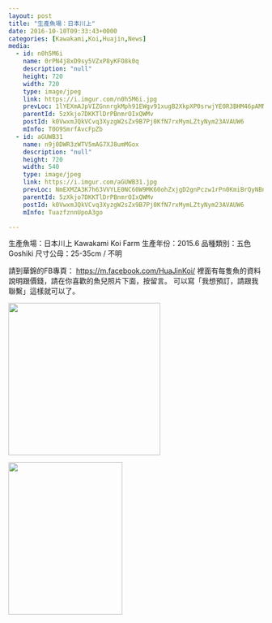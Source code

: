 ```yaml
---
layout: post
title: "生產魚場：日本川上"
date: 2016-10-10T09:33:43+0000
categories: [Kawakami,Koi,Huajin,News]
media:
  - id: n0h5M6i
    name: 0rPN4j8xD9sy5VZxP8yKFO8k0q
    description: "null"
    height: 720
    width: 720
    type: image/jpeg
    link: https://i.imgur.com/n0h5M6i.jpg
    prevLoc: 1lYEXmAJpVIZGnnrgkMph91EWgv91xugB2XkpXP0srwjYE0R3BHM46pAMNMRcE0LxRAlMYHYwn2m0ABqf1JqBZ07pys4QZ5grQ6YHpEMAP79QQS5z5LlG364c8wow1rJBAh2VQ7N4g7xujV875jBDMCqgVoXwnlxFrOG6xNNnjHx7YwNGVVOuYRNM7YNDEhD8WEvBNVKTjBGoWO4LphXrR3w2xZXTlmgl5y27PspnYrM871XhMvOPKyOYqSZQDYkrNvj
    parentId: 5zXkjo7DKKTlDrPBnmrOIxQWMv
    postId: k0VwxmJQkVCvq3XyzgW2sZx9B7Pj0KfN7rxMymLZtyNym23AVAUW6
    mInfo: T0O9SmrfAvcFpZb
  - id: aGUWB31
    name: n9j0DWR3zWTV5mAG7XJ8umMGox
    description: "null"
    height: 720
    width: 540
    type: image/jpeg
    link: https://i.imgur.com/aGUWB31.jpg
    prevLoc: NmEXMZA3K7h63VVYLE0NC60W9MK60ohZxjgD2gnPczw1rPn0KmiBrQyNBnB4CoRNpqgx5wC3ARx6K9qMflAqZ4y2XzsW5Znnlgy0fwqWj0BKQyUJ13y7oyAgiO2R63QMN0C8jOK7zXnjCvqn2Q9Gn5fEBYDlwRoMuQDwLNKrAvUoKg3p9oxMI8RGrm1LmVfWER6DJgJDUqwG47WNMMsGlB5xloqyu3xlyB6ZqMhzWokPpQz1SQ5Ek19M9Xf8BE6ErVL
    parentId: 5zXkjo7DKKTlDrPBnmrOIxQWMv
    postId: k0VwxmJQkVCvq3XyzgW2sZx9B7Pj0KfN7rxMymLZtyNym23AVAUW6
    mInfo: TuazfznnUpoA3go

---
```


生產魚場：日本川上 Kawakami Koi Farm
生產年份：2015.6
品種類別：五色 Goshiki
尺寸公母：25-35cm / 不明

請到華錦的FB專頁：
https://m.facebook.com/HuaJinKoi/
裡面有每隻魚的資料說明跟價錢，請在你喜歡的魚兒照片下面，按留言。
可以寫「我想預訂，請跟我聯繫」這樣就可以了。


<a href="https://i.imgur.com/n0h5M6i.jpg"><img src="https://i.imgur.com/n0h5M6i.jpg" height="300" width="300" /></a>


<a href="https://i.imgur.com/aGUWB31.jpg"><img src="https://i.imgur.com/aGUWB31.jpg" height="300" width="225" /></a>
